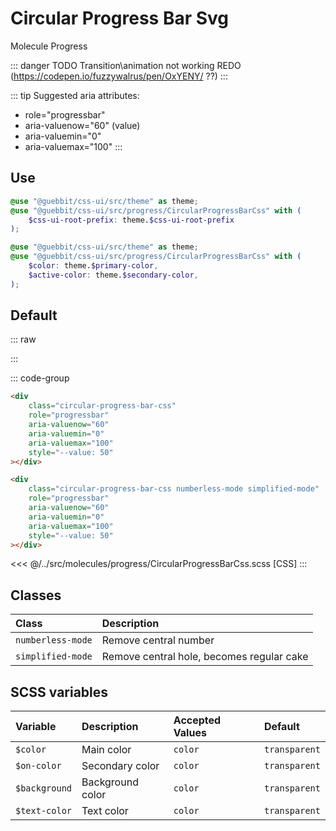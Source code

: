 # Circular Progress Bar Svg
<Badge type="tip">Molecule</Badge> <Badge type="info">Progress</Badge>


::: danger TODO
Transition\animation not working
REDO (https://codepen.io/fuzzywalrus/pen/OxYENY/ ??)
:::

::: tip
Suggested aria attributes:

- role="progressbar"
- aria-valuenow="60" (value)
- aria-valuemin="0"
- aria-valuemax="100"
  :::


## Use

```scss
@use "@guebbit/css-ui/src/theme" as theme;
@use "@guebbit/css-ui/src/progress/CircularProgressBarCss" with (
    $css-ui-root-prefix: theme.$css-ui-root-prefix
);
```

```scss
@use "@guebbit/css-ui/src/theme" as theme;
@use "@guebbit/css-ui/src/progress/CircularProgressBarCss" with (
    $color: theme.$primary-color,
    $active-color: theme.$secondary-color,
);
```

## Default

::: raw
<div class="dev-section">
    <div class="circular-progress-bar-css" role="progressbar" aria-valuenow="60" aria-valuemin="0" aria-valuemax="100" style="--value: 60"></div>
    <div class="circular-progress-bar-css numberless-mode simplified-mode" role="progressbar" aria-valuenow="60" aria-valuemin="0" aria-valuemax="100" style="--value: 60"></div>
</div>
:::

::: code-group
```html [default]
<div 
    class="circular-progress-bar-css" 
    role="progressbar" 
    aria-valuenow="60" 
    aria-valuemin="0" 
    aria-valuemax="100" 
    style="--value: 50"
></div>
```
```html [simplified]
<div 
    class="circular-progress-bar-css numberless-mode simplified-mode" 
    role="progressbar" 
    aria-valuenow="60" 
    aria-valuemin="0" 
    aria-valuemax="100" 
    style="--value: 50"
></div>
```
<<< @/../src/molecules/progress/CircularProgressBarCss.scss [CSS]
:::

## Classes

| Class               | Description                               |
|:--------------------|:------------------------------------------|
| `numberless-mode`   | Remove central number                     |
| `simplified-mode`   | Remove central hole, becomes regular cake |

## SCSS variables

| Variable      | Description       | Accepted Values | Default               |
|:--------------|:------------------|:----------------|:----------------------|
| `$color`      | Main color        | `color`         | `transparent`         |
| `$on-color`   | Secondary color   | `color`         | `transparent`         |
| `$background` | Background color  | `color`         | `transparent`         |
| `$text-color` | Text color        | `color`         | `transparent`         |

<style lang="scss">
@use "../docs/theme" as theme;
@use "../src/molecules/progress/CircularProgressBarCss" with (
    $color: theme.$primary-color
);
</style>